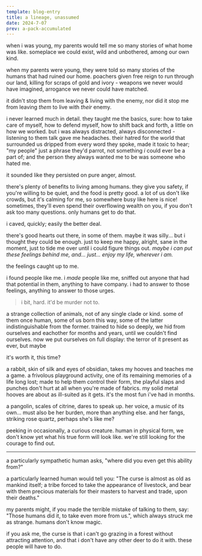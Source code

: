 ```yaml
---
template: blog-entry
title: a lineage, unassumed
date: 2024-7-07
prev: a-pack-accumulated
---
```


when i was young, my parents would tell me so many stories of what home was like. someplace we could exist, wild and unbothered, among our own kind.

when my parents were young, they were told so many stories of the humans that had ruined our home. poachers given free reign to run through our land, killing for scraps of gold and ivory - weapons we never would have imagined, arrogance we never could have matched.

it didn't stop them from leaving & living with the enemy, nor did it stop me from leaving *them* to live with *their* enemy.

i never learned much in detail. they taught me the basics, sure: how to take care of myself, how to defend myself, how to shift back and forth, a little on how we worked. but i was always distracted, always disconnected - listening to them talk gave me headaches. their hatred for the world that surrounded us dripped from every word they spoke, made it toxic to hear; "my people" just a phrase they'd parrot, not something *i* could ever be a part of; and the person they always wanted me to be was someone who hated me.

it sounded like they persisted on pure anger, almost.

there's plenty of benefits to living among humans. they give you safety, if you're willing to be quiet, and the food is pretty good. a lot of us don't like crowds, but it's calming for me, so somewhere busy like here is nice! sometimes, they'll even spend their overflowing wealth on you, if you don't ask too many questions. only humans get to do that.

i caved, quickly; easily the better deal.

there's good hearts out there, in some of them. maybe it was silly... but i thought they could be enough. just to keep me happy, alright, sane in the moment, just to tide me over until i could figure things out. *maybe i can put these feelings behind me, and... just... enjoy my life, wherever i am.*

the feelings caught up to me.

i found people like me. i *made* people like me, sniffed out anyone that had that potential in them, anything to have company. i had to answer to those feelings, anything to answer to those urges.

> i bit, hard.
> it'd be murder not to.

a strange collection of animals, not of any single clade or kind. some of them once human, some of us born this way, some of the latter indistinguishable from the former. trained to hide so deeply, we hid from ourselves and eachother for months and years, until we couldn't find ourselves. now we put ourselves on full display: the terror of it present as ever, but maybe

it's worth it, this time?

a rabbit, skin of silk and eyes of obsidian, takes my hooves and teaches me a game. a frivolous playground activity, one of its remaining memories of a life long lost; made to help them control their form, the playful slaps and punches don't hurt at all when you're made of fabrics. my solid metal hooves are about as ill-suited as it gets. it's the most fun i've had in months.

a pangolin, scales of citrine, dares to speak up. her voice, a music of its own... must also be her burden, more than anything else. and her fangs, striking rose quartz, perhaps she's like me?

peeking in occasionally, a curious creature. human in physical form, we don't know yet what his true form will look like. we're still looking for the courage to find out.

---

a particularly sympathetic human asks, "where did you even get this ability from?"

a particularly learned human would tell you: "The curse is almost as old as mankind itself; a tribe forced to take the appearance of livestock, and bear with them precious materials for their masters to harvest and trade, upon their deaths."

my parents might, if you made the terrible mistake of talking to them, say: "Those humans did it, to take even more from us.", which always struck me as strange. humans don't know magic.

if you ask me, the curse is that i can't go grazing in a forest without attracting attention, and that i don't have any other deer to do it with. these people will have to do.